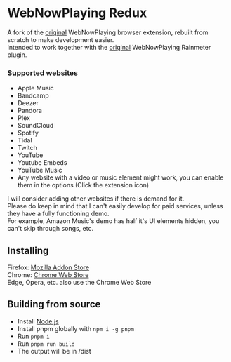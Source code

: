 # WebNowPlaying Redux
A fork of the [original](https://github.com/tjhrulz/WebNowPlaying-BrowserExtension) WebNowPlaying browser extension, rebuilt from scratch to make development easier.  
Intended to work together with the [original](https://github.com/tjhrulz/WebNowPlaying) WebNowPlaying Rainmeter plugin.

### Supported websites
- Apple Music
- Bandcamp
- Deezer
- Pandora
- Plex
- SoundCloud
- Spotify
- Tidal
- Twitch
- YouTube
- Youtube Embeds
- YouTube Music
- Any website with a video or music element might work, you can enable them in the options (Click the extension icon)

I will consider adding other websites if there is demand for it.  
Please do keep in mind that I can't easily develop for paid services,
unless they have a fully functioning demo.  
For example, Amazon Music's demo has half it's UI elements hidden, you can't skip through songs, etc.

## Installing
Firefox: [Mozilla Addon Store](https://addons.mozilla.org/en-US/firefox/addon/webnowplaying-redux/)  
Chrome: [Chrome Web Store](https://chrome.google.com/webstore/detail/webnowplaying-redux/ejimjbbegnadfnpgnnfngljgmgpddnmp)  
Edge, Opera, etc. also use the Chrome Web Store

## Building from source
- Install [Node.js](https://nodejs.org)
- Install pnpm globally with `npm i -g pnpm`
- Run `pnpm i`
- Run `pnpm run build`
- The output will be in /dist